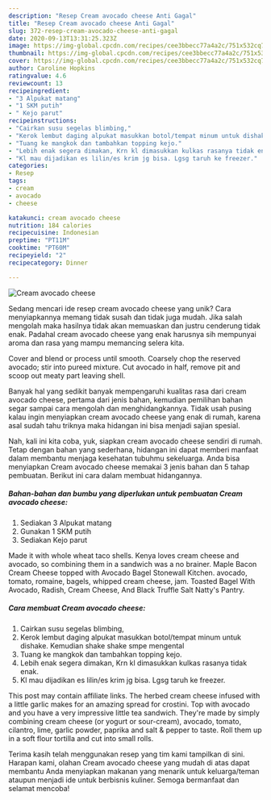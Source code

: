 ```yaml
---
description: "Resep Cream avocado cheese Anti Gagal"
title: "Resep Cream avocado cheese Anti Gagal"
slug: 372-resep-cream-avocado-cheese-anti-gagal
date: 2020-09-13T13:31:25.323Z
image: https://img-global.cpcdn.com/recipes/cee3bbecc77a4a2c/751x532cq70/cream-avocado-cheese-foto-resep-utama.jpg
thumbnail: https://img-global.cpcdn.com/recipes/cee3bbecc77a4a2c/751x532cq70/cream-avocado-cheese-foto-resep-utama.jpg
cover: https://img-global.cpcdn.com/recipes/cee3bbecc77a4a2c/751x532cq70/cream-avocado-cheese-foto-resep-utama.jpg
author: Caroline Hopkins
ratingvalue: 4.6
reviewcount: 13
recipeingredient:
- "3 Alpukat matang"
- "1 SKM putih"
- " Kejo parut"
recipeinstructions:
- "Cairkan susu segelas blimbing,"
- "Kerok lembut daging alpukat masukkan botol/tempat minum untuk dishake. Kemudian shake shake smpe mengental"
- "Tuang ke mangkok dan tambahkan topping kejo."
- "Lebih enak segera dimakan, Krn kl dimasukkan kulkas rasanya tidak enak."
- "Kl mau dijadikan es lilin/es krim jg bisa. Lgsg taruh ke freezer."
categories:
- Resep
tags:
- cream
- avocado
- cheese

katakunci: cream avocado cheese 
nutrition: 184 calories
recipecuisine: Indonesian
preptime: "PT11M"
cooktime: "PT60M"
recipeyield: "2"
recipecategory: Dinner

---
```



![Cream avocado cheese](https://img-global.cpcdn.com/recipes/cee3bbecc77a4a2c/751x532cq70/cream-avocado-cheese-foto-resep-utama.jpg)

Sedang mencari ide resep cream avocado cheese yang unik? Cara menyiapkannya memang tidak susah dan tidak juga mudah. Jika salah mengolah maka hasilnya tidak akan memuaskan dan justru cenderung tidak enak. Padahal cream avocado cheese yang enak harusnya sih mempunyai aroma dan rasa yang mampu memancing selera kita.

Cover and blend or process until smooth. Coarsely chop the reserved avocado; stir into pureed mixture. Cut avocado in half, remove pit and scoop out meaty part leaving shell.

Banyak hal yang sedikit banyak mempengaruhi kualitas rasa dari cream avocado cheese, pertama dari jenis bahan, kemudian pemilihan bahan segar sampai cara mengolah dan menghidangkannya. Tidak usah pusing kalau ingin menyiapkan cream avocado cheese yang enak di rumah, karena asal sudah tahu triknya maka hidangan ini bisa menjadi sajian spesial.


Nah, kali ini kita coba, yuk, siapkan cream avocado cheese sendiri di rumah. Tetap dengan bahan yang sederhana, hidangan ini dapat memberi manfaat dalam membantu menjaga kesehatan tubuhmu sekeluarga. Anda bisa menyiapkan Cream avocado cheese memakai 3 jenis bahan dan 5 tahap pembuatan. Berikut ini cara dalam membuat hidangannya.

<!--inarticleads1-->

##### Bahan-bahan dan bumbu yang diperlukan untuk pembuatan Cream avocado cheese:

1. Sediakan 3 Alpukat matang
1. Gunakan 1 SKM putih
1. Sediakan  Kejo parut


Made it with whole wheat taco shells. Kenya loves cream cheese and avocado, so combining them in a sandwich was a no brainer. Maple Bacon Cream Cheese topped with Avocado Bagel Stonewall Kitchen. avocado, tomato, romaine, bagels, whipped cream cheese, jam. Toasted Bagel With Avocado, Radish, Cream Cheese, And Black Truffle Salt Natty&#39;s Pantry. 

<!--inarticleads2-->

##### Cara membuat Cream avocado cheese:

1. Cairkan susu segelas blimbing,
1. Kerok lembut daging alpukat masukkan botol/tempat minum untuk dishake. Kemudian shake shake smpe mengental
1. Tuang ke mangkok dan tambahkan topping kejo.
1. Lebih enak segera dimakan, Krn kl dimasukkan kulkas rasanya tidak enak.
1. Kl mau dijadikan es lilin/es krim jg bisa. Lgsg taruh ke freezer.


This post may contain affiliate links. The herbed cream cheese infused with a little garlic makes for an amazing spread for crostini. Top with avocado and you have a very impressive little tea sandwich. They&#39;re made by simply combining cream cheese (or yogurt or sour-cream), avocado, tomato, cilantro, lime, garlic powder, paprika and salt &amp; pepper to taste. Roll them up in a soft flour tortilla and cut into small rolls. 

Terima kasih telah menggunakan resep yang tim kami tampilkan di sini. Harapan kami, olahan Cream avocado cheese yang mudah di atas dapat membantu Anda menyiapkan makanan yang menarik untuk keluarga/teman ataupun menjadi ide untuk berbisnis kuliner. Semoga bermanfaat dan selamat mencoba!
